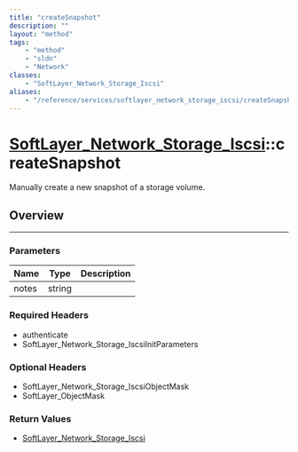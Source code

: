 ```yaml
---
title: "createSnapshot"
description: ""
layout: "method"
tags:
    - "method"
    - "sldn"
    - "Network"
classes:
    - "SoftLayer_Network_Storage_Iscsi"
aliases:
    - "/reference/services/softlayer_network_storage_iscsi/createSnapshot"
---
```

# [SoftLayer_Network_Storage_Iscsi](/reference/services/SoftLayer_Network_Storage_Iscsi)::createSnapshot


Manually create a new snapshot of a storage volume.


## Overview 


-----

### Parameters 
|Name | Type | Description |
| --- | --- | --- |
|notes| string| |


### Required Headers
* authenticate
* SoftLayer_Network_Storage_IscsiInitParameters


### Optional Headers
* SoftLayer_Network_Storage_IscsiObjectMask
* SoftLayer_ObjectMask

### Return Values
* <a href='/reference/datatypes/SoftLayer_Network_Storage_Iscsi'>SoftLayer_Network_Storage_Iscsi </a>




